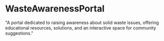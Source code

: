 # WasteAwarenessPortal
"A portal dedicated to raising awareness about solid waste issues, offering educational resources, solutions, and an interactive space for community suggestions."
